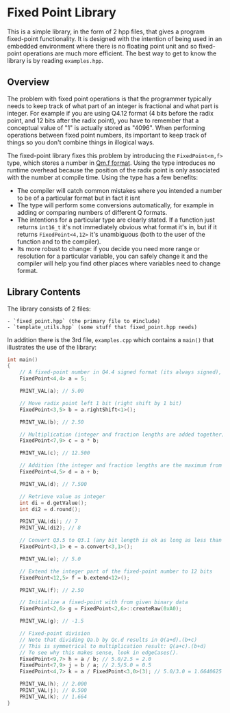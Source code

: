 Fixed Point Library
===================

This is a simple library, in the form of 2 hpp files, that gives a program fixed-point functionality. It is designed with the intention of being used in an embedded environment where there is no floating point unit and so fixed-point operations are much more efficient. The best way to get to know the library is by reading `examples.hpp`.

Overview
--------

The problem with fixed point operations is that the programmer typically needs to keep track of what part of an integer is fractional and what part is integer. For example if you are using Q4.12 format (4 bits before the radix point, and 12 bits after the radix point), you have to remember that a conceptual value of "1" is actually stored as "4096". When performing operations between fixed point numbers, its important to keep track of things so you don't combine things in illogical ways.

The fixed-point library fixes this problem by introducing the `FixedPoint<m,f>` type, which stores a number in [Qm.f format](http://en.wikipedia.org/wiki/Fixed-point_arithmetic#Notation). Using the type introduces no runtime overhead because the position of the radix point is only associated with the number at compile time. Using the type has a few benefits:

- The compiler will catch common mistakes where you intended a number to be of a particular format but in fact it isnt
- The type will perform some conversions automatically, for example in adding or comparing numbers of different Q formats.
- The intentions for a particular type are clearly stated. If a function just returns `int16_t` it's not immediately obvious what format it's in, but if it returns `FixedPoint<4,12>` it's unambiguous (both to the user of the function and to the compiler).
- Its more robust to change: if you decide you need more range or resolution for a particular variable, you can safely change it and the compiler will help you find other places where variables need to change format.

Library Contents
----------------

The library consists of 2 files:

	- `fixed_point.hpp` (the primary file to #include)
	- `template_utils.hpp` (some stuff that fixed_point.hpp needs)

In addition there is the 3rd file, `examples.cpp` which contains a `main()` that illustrates the use of the library:

```C++
int main()
{
    // A fixed-point number in Q4.4 signed format (its always signed), with value "5"
    FixedPoint<4,4> a = 5;

    PRINT_VAL(a); // 5.00

    // Move radix point left 1 bit (right shift by 1 bit)
    FixedPoint<3,5> b = a.rightShift<1>();

    PRINT_VAL(b); // 2.50

    // Multiplication (integer and fraction lengths are added together)
    FixedPoint<7,9> c = a * b;

    PRINT_VAL(c); // 12.500

    // Addition (the integer and fraction lengths are the maximum from each operand)
    FixedPoint<4,5> d = a + b;

    PRINT_VAL(d); // 7.500

    // Retrieve value as integer
    int di = d.getValue();
    int di2 = d.round();

    PRINT_VAL(di); // 7
    PRINT_VAL(di2); // 8

    // Convert Q3.5 to Q3.1 (any bit length is ok as long as less than 64 total)
    FixedPoint<3,1> e = a.convert<3,1>();

    PRINT_VAL(e); // 5.0

    // Extend the integer part of the fixed-point number to 12 bits
    FixedPoint<12,5> f = b.extend<12>();

    PRINT_VAL(f); // 2.50

    // Initialize a fixed-point with from given binary data
    FixedPoint<2,6> g = FixedPoint<2,6>::createRaw(0xA0);

    PRINT_VAL(g); // -1.5

    // Fixed-point division
    // Note that dividing Qa.b by Qc.d results in Q(a+d).(b+c)
    // This is symmetrical to multiplication result: Q(a+c).(b+d)
    // To see why this makes sense, look in edgeCases().
    FixedPoint<9,7> h = a / b; // 5.0/2.5 = 2.0
    FixedPoint<7,9> j = b / a; // 2.5/5.0 = 0.5
    FixedPoint<4,7> k = a / FixedPoint<3,0>(3); // 5.0/3.0 = 1.6640625

    PRINT_VAL(h); // 2.000
    PRINT_VAL(j); // 0.500
    PRINT_VAL(k); // 1.664
}
```